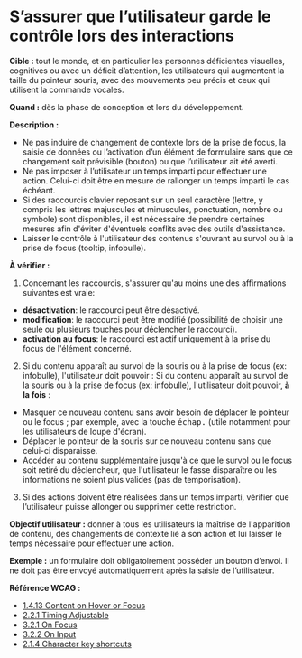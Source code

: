 # S’assurer que l’utilisateur garde le contrôle lors des interactions

<script>$(document).ready(function () {
    setBreadcrumb([
        {"label":"Critères WCAG par thème - Développeurs", "url": "./incontournables.html#dev"},
        {"label":"S’assurer que l’utilisateur garde le contrôle lors des interactions"}
    ]);
});</script>

<span data-menuitem="incontournables"></span>

**Cible&nbsp;:** tout le monde, et en particulier les personnes déficientes visuelles, cognitives ou avec un déficit d’attention, les utilisateurs qui augmentent la taille du pointeur souris, avec des mouvements peu précis et ceux qui utilisent la commande vocales.  

**Quand&nbsp;:** dès la phase de conception et lors du développement.

**Description&nbsp;:**
- Ne pas induire de changement de contexte lors de la prise de focus, la saisie de données ou l’activation d’un élément de formulaire sans que ce changement soit prévisible (bouton) ou que l’utilisateur ait été averti.  
- Ne pas imposer à l’utilisateur un temps imparti pour effectuer une action. Celui-ci doit être en mesure de rallonger un temps imparti le cas échéant.
- Si des raccourcis clavier reposant sur un seul caractère (lettre, y compris les lettres majuscules et minuscules, ponctuation, nombre ou symbole) sont disponibles, il est nécessaire de prendre certaines mesures afin d'éviter d'éventuels conflits avec des outils d'assistance.
- Laisser le contrôle à l'utilisateur des contenus s'ouvrant au survol ou à la prise de focus (<span lang="en">tooltip</span>, infobulle).

**À vérifier&nbsp;:**  

1. Concernant les raccourcis, s'assurer qu'au moins une des affirmations suivantes est vraie:
 - **désactivation**: le raccourci peut être désactivé.
 - **modification**: le raccourci peut être modifié (possibilité de choisir une seule ou plusieurs touches pour déclencher le raccourci).
 - **activation au focus**: le raccourci est actif uniquement à la prise du focus de l'élément concerné. 

2. Si du contenu apparaît au survol de la souris ou à la prise de focus (ex: infobulle), l'utilisateur doit pouvoir :
Si du contenu apparaît au survol de la souris ou à la prise de focus (ex: infobulle), l'utilisateur doit pouvoir, **à la fois** :
- Masquer ce nouveau contenu sans avoir besoin de déplacer le pointeur ou le focus ; par exemple, avec la touche <kbd>échap.</kbd> (utile notamment pour les utilisateurs de loupe d'écran).
- Déplacer le pointeur de la souris sur ce nouveau contenu sans que celui-ci disparaisse.
- Accéder au contenu supplémentaire jusqu'à ce que le survol ou le focus soit retiré du déclencheur, que l'utilisateur le fasse disparaître ou les informations ne soient plus valides (pas de temporisation).

3. Si des actions doivent être réalisées dans un temps imparti, vérifier que l’utilisateur puisse allonger ou supprimer cette restriction.

**Objectif utilisateur&nbsp;:**
donner à tous les utilisateurs la maîtrise de l'apparition de contenu, des changements de contexte lié à son action et lui laisser le temps nécessaire pour effectuer une action.

**Exemple&nbsp;:** un formulaire doit obligatoirement posséder un bouton d’envoi. Il ne doit pas être envoyé automatiquement après la saisie de l’utilisateur.

**Référence <abbr>WCAG</abbr>&nbsp;:**  
- <a lang="en" href="https://www.w3.org/TR/WCAG21/#content-on-hover-or-focus">1.4.13 Content on Hover or Focus</a>
- <a lang="en" href="https://www.w3.org/TR/WCAG21/#timing-adjustable">2.2.1 Timing Adjustable</a>
- <a lang="en" href="https://www.w3.org/TR/WCAG21/#on-focus">3.2.1 On Focus</a>
- <a lang="en" href="https://www.w3.org/TR/WCAG21/#on-input">3.2.2 On Input</a>
- <a lang="en" href="https://www.w3.org/TR/WCAG21/#character-key-shortcuts">2.1.4 Character key shortcuts</a>

<!--  This file is part of a11y-guidelines | Our vision of mobile & web accessibility guidelines and best practices, with valid/invalid examples.
 Copyright (C) 2016  Orange SA
 See the Creative Commons Legal Code Attribution-ShareAlike 3.0 Unported License for more details (LICENSE file). -->